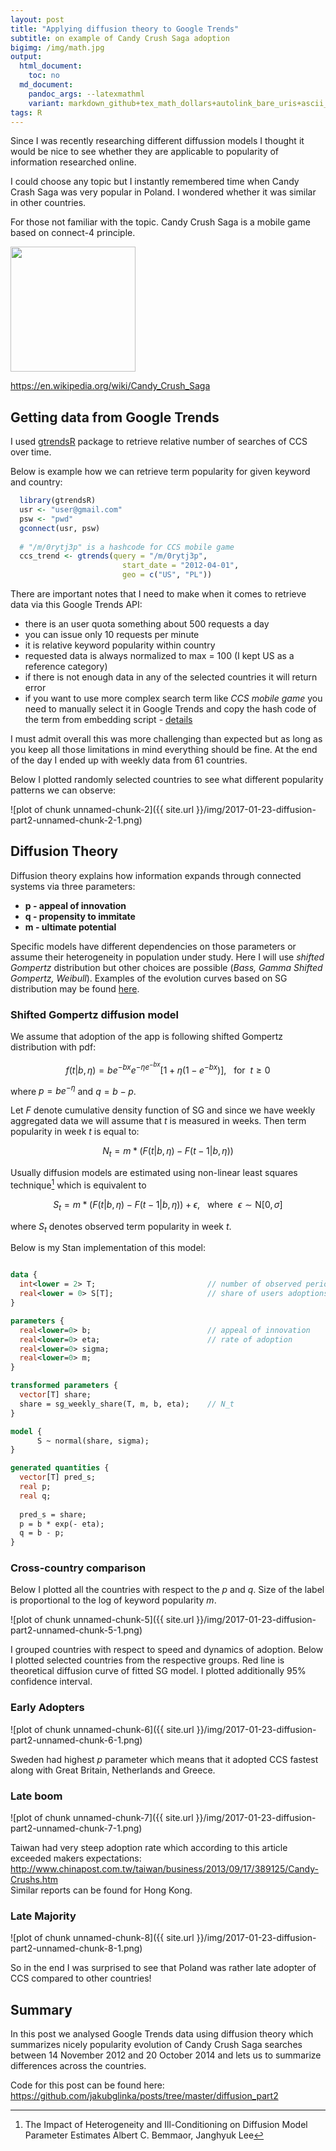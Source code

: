 ```yaml
---
layout: post
title: "Applying diffusion theory to Google Trends"
subtitle: on example of Candy Crush Saga adoption
bigimg: /img/math.jpg
output:
  html_document:
    toc: no
  md_document:
    pandoc_args: --latexmathml
    variant: markdown_github+tex_math_dollars+autolink_bare_uris+ascii_identifiers
tags: R
---
```




Since I was recently researching different diffussion models I thought it would be nice to see whether they are applicable to popularity of information researched online.

I could choose any topic but I instantly remembered time when Candy Crash Saga was very popular in Poland. I wondered whether it was similar in other countries.

For those not familiar with the topic. Candy Crush Saga is a mobile game based on connect-4 principle. 

<img src="{{ site.url }}/img/Candy_Crush_logo.png" style="width: 200px;"/>

<https://en.wikipedia.org/wiki/Candy_Crush_Saga>

## Getting data from Google Trends

I used [gtrendsR](https://cran.r-project.org/web/packages/gtrendsR/index.html) package to retrieve relative number of searches of CCS over time.

Below is example how we can retrieve term popularity for given keyword and country:


```r
  library(gtrendsR)
  usr <- "user@gmail.com"
  psw <- "pwd"            
  gconnect(usr, psw)
  
  # "/m/0rytj3p" is a hashcode for CCS mobile game
  ccs_trend <- gtrends(query = "/m/0rytj3p", 
                         start_date = "2012-04-01",
                         geo = c("US", "PL"))
```

There are important notes that I need to make when it comes to retrieve data via this Google Trends API:

 - there is an user quota something about 500 requests a day
 - you can issue only 10 requests per minute
 - it is relative keyword popularity within country
 - requested data is always normalized to max = 100 (I kept US as a reference category)
 - if there is not enough data in any of the selected countries it will return error
 - if you want to use more complex search term like *CCS mobile game* you need to manually select it in Google Trends and copy the hash code of the term from embedding script - [details](https://support.google.com/trends/answer/4365538?hl=en)
 
I must admit overall this was more challenging than expected but as long as you keep all those limitations in mind everything should be fine. At the end of the day I ended up with weekly data from 61 countries.

Below I plotted randomly selected countries to see what different popularity patterns we can observe:

![plot of chunk unnamed-chunk-2]({{ site.url }}/img/2017-01-23-diffusion-part2-unnamed-chunk-2-1.png)

## Diffusion Theory

Diffusion theory explains how information expands through connected systems via three parameters:

 - **p - appeal of innovation**
 - **q - propensity to immitate**
 - **m - ultimate potential**

Specific models have different dependencies on those parameters or assume their heterogeneity in population under study. Here I will use *shifted Gompertz* distribution but other choices are possible (*Bass, Gamma Shifted Gompertz, Weibull*). 
Examples of the evolution curves based on SG distribution may be found [here](http://www.jakubglinka.com/2016-12-30-diffusion-part1/).

### Shifted Gompertz diffusion model

We assume that adoption of the app is following shifted Gompertz distribution with pdf:

$$f(t|b, \eta) = b e^{-bx}e^{-\eta e^{-bx}}[1 + \eta(1 - e^{-bx})], \ \ \ \mathrm{for} \ \ t \ge 0$$

where $p = be^{-\eta}$ and $q = b - p$.

Let $F$ denote cumulative density function of SG and since we have weekly aggregated data we will assume that $t$ is measured in weeks. Then term popularity in week $t$ is equal to:

$$ N_t = m * (F(t| b, \eta) - F(t - 1 | b, \eta)) $$

Usually diffusion models are estimated using non-linear least squares technique[^1] which is equivalent to

$$ S_t = m * (F(t| b, \eta) - F(t - 1 | b, \eta)) + \epsilon, \ \ \ \mathrm{where} \ \ \epsilon \sim \mathrm{N}[0, \sigma] $$

where $S_t$ denotes observed term popularity in week $t$.

Below is my Stan implementation of this model:


```stan

data {
  int<lower = 2> T;                         // number of observed periods
  real<lower = 0> S[T];                     // share of users adoptions
}

parameters {
  real<lower=0> b;                          // appeal of innovation
  real<lower=0> eta;                        // rate of adoption
  real<lower=0> sigma;
  real<lower=0> m;
}

transformed parameters {
  vector[T] share;
  share = sg_weekly_share(T, m, b, eta);    // N_t
}

model {
      S ~ normal(share, sigma);
}

generated quantities {
  vector[T] pred_s;
  real p;
  real q;
  
  pred_s = share;
  p = b * exp(- eta);
  q = b - p;
}
```



### Cross-country comparison

Below I plotted all the countries with respect to the $p$ and $q$. 
Size of the label is proportional to the log of keyword popularity $m$.

![plot of chunk unnamed-chunk-5]({{ site.url }}/img/2017-01-23-diffusion-part2-unnamed-chunk-5-1.png)

I grouped countries with respect to speed and dynamics of adoption. 
Below I plotted selected countries from the respective groups.
Red line is theoretical diffusion curve of fitted SG model. I plotted additionally 95% confidence interval.

### Early Adopters

![plot of chunk unnamed-chunk-6]({{ site.url }}/img/2017-01-23-diffusion-part2-unnamed-chunk-6-1.png)

Sweden had highest $p$ parameter which means that it adopted CCS fastest along with Great Britain, Netherlands and Greece. 

### Late boom

![plot of chunk unnamed-chunk-7]({{ site.url }}/img/2017-01-23-diffusion-part2-unnamed-chunk-7-1.png)

Taiwan had very steep adoption rate which according to this article exceeded makers expectations:  
<http://www.chinapost.com.tw/taiwan/business/2013/09/17/389125/Candy-Crushs.htm>  
Similar reports can be found for Hong Kong.

### Late Majority

![plot of chunk unnamed-chunk-8]({{ site.url }}/img/2017-01-23-diffusion-part2-unnamed-chunk-8-1.png)

So in the end I was surprised to see that Poland was rather late adopter of CCS compared to other countries!

## Summary

In this post we analysed Google Trends data using diffusion theory which summarizes nicely popularity evolution of Candy Crush Saga searches between 14 November 2012 and 20 October 2014 and lets us to summarize differences across the countries.

Code for this post can be found here:
<https://github.com/jakubglinka/posts/tree/master/diffusion_part2>

[^1]: The Impact of Heterogeneity and Ill-Conditioning on Diffusion Model Parameter Estimates Albert C. Bemmaor, Janghyuk Lee

